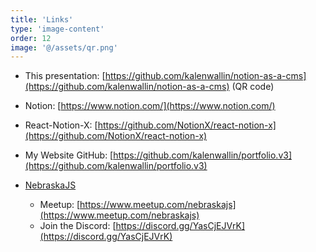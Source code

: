 ```yaml
---
title: 'Links'
type: 'image-content'
order: 12
image: '@/assets/qr.png'
---
```

- This presentation: [https://github.com/kalenwallin/notion-as-a-cms](https://github.com/kalenwallin/notion-as-a-cms) (QR code)
- Notion: [https://www.notion.com/](https://www.notion.com/)
- React-Notion-X: [https://github.com/NotionX/react-notion-x](https://github.com/NotionX/react-notion-x)
- My Website GitHub: [https://github.com/kalenwallin/portfolio.v3](https://github.com/kalenwallin/portfolio.v3)
- [NebraskaJS](https://www.meetup.com/nebraskajs/)

  - Meetup: [https://www.meetup.com/nebraskajs](https://www.meetup.com/nebraskajs)
  - Join the Discord: [https://discord.gg/YasCjEJVrK](https://discord.gg/YasCjEJVrK)
